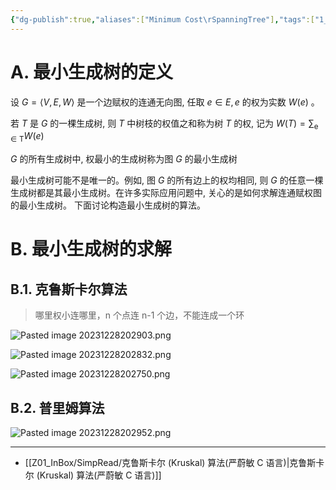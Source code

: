 ```yaml
---
{"dg-publish":true,"aliases":["Minimum Cost\rSpanningTree"],"tags":["1_AtomNote"],"number headings":"auto, first-level 1, max 6, A.1.","Created-Date":"2023-12-28 20:23:03","Modified-Date":"2024-04-18 11:53:24","permalink":"/A01_Lessons/Ab01_数据结构/最小生成树/","dgPassFrontmatter":true}
---
```






# A. 最小生成树的定义


设 $G=\langle V, E, W\rangle$ 是一个边赋权的连通无向图, 任取 $e \in E, e$ 的权为实数 $W(e)$ 。

若 $T$ 是 $G$ 的一棵生成树, 则 $T$ 中树枝的权值之和称为树 $T$ 的权, 记为 $W(T)=\sum_{\mathrm{e} \in \mathrm{T}} W(e)$ 


$G$ 的所有生成树中, 权最小的生成树称为图 $G$ 的最小生成树

最小生成树可能不是唯一的。例如, 图 $G$ 的所有边上的权均相同, 则 $G$ 的任意一棵生成树都是其最小生成树。在许多实际应用问题中, 关心的是如何求解连通赋权图的最小生成树。 下面讨论构造最小生成树的算法。



# B. 最小生成树的求解


## B.1. 克鲁斯卡尔算法

>哪里权小连哪里，n 个点连 n-1 个边，不能连成一个环






![Pasted image 20231228202903.png](/img/user/Z02_ObFiles/Attachments/Pasted%20image%2020231228202903.png)


![Pasted image 20231228202832.png](/img/user/Z02_ObFiles/Attachments/Pasted%20image%2020231228202832.png)


![Pasted image 20231228202750.png](/img/user/Z02_ObFiles/Attachments/Pasted%20image%2020231228202750.png)





## B.2. 普里姆算法



![Pasted image 20231228202952.png](/img/user/Z02_ObFiles/Attachments/Pasted%20image%2020231228202952.png)

---

- [[Z01_InBox/SimpRead/克鲁斯卡尔 (Kruskal) 算法(严蔚敏 C 语言)\|克鲁斯卡尔 (Kruskal) 算法(严蔚敏 C 语言)]]
